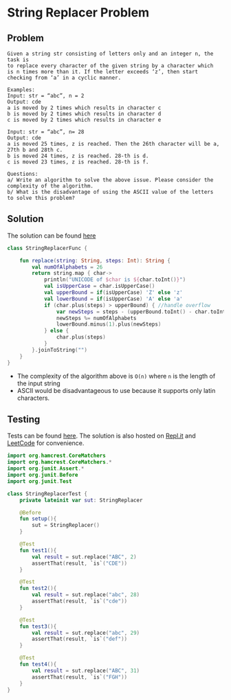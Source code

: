 # String Replacer Problem

## Problem

```
Given a string str consisting of letters only and an integer n, the task is 
to replace every character of the given string by a character which
is n times more than it. If the letter exceeds ‘z’, then start 
checking from ‘a’ in a cyclic manner.

Examples:
Input: str = “abc”, n = 2
Output: cde
a is moved by 2 times which results in character c
b is moved by 2 times which results in character d
c is moved by 2 times which results in character e

Input: str = “abc”, n= 28
Output: cde
a is moved 25 times, z is reached. Then the 26th character will be a,
27th b and 28th c.
b is moved 24 times, z is reached. 28-th is d.
c is moved 23 times, z is reached. 28-th is f.

Questions:
a/ Write an algorithm to solve the above issue. Please consider the 
complexity of the algorithm.
b/ What is the disadvantage of using the ASCII value of the letters 
to solve this problem?
```

## Solution

The solution can be found [here](https://github.com/KryptKode/StringReplacerProblem/blob/master/src/main/kotlin/StringReplacer.kt)

```kotlin
class StringReplacerFunc {

    fun replace(string: String, steps: Int): String {
        val numOfAlphabets = 26
        return string.map { char->
            println("UNICODE of $char is ${char.toInt()}")
            val isUpperCase = char.isUpperCase()
            val upperBound = if(isUpperCase) 'Z' else 'z'
            val lowerBound = if(isUpperCase) 'A' else 'a'
            if (char.plus(steps) > upperBound) { //handle overflow
                var newSteps = steps - (upperBound.toInt() - char.toInt())
                newSteps %= numOfAlphabets
                lowerBound.minus(1).plus(newSteps)
            } else {
                char.plus(steps)
            }
        }.joinToString("")
    }
}
```

- The complexity of the algorithm above is `O(n)` where `n` is the length of the input string
- ASCII would be disadvantageous to use because it supports only latin characters.

## Testing

Tests can be found [here](https://github.com/KryptKode/StringReplacerProblem/blob/master/src/test/kotlin/StringReplacerTest.kt). The solution is also hosted on [Repl.it](https://repl.it/@KryptKode/StringReplacerProblem)  and [LeetCode](https://leetcode.com/playground/m3ciwvzH) for convenience. 

```kotlin
import org.hamcrest.CoreMatchers
import org.hamcrest.CoreMatchers.*
import org.junit.Assert.*
import org.junit.Before
import org.junit.Test

class StringReplacerTest {
    private lateinit var sut: StringReplacer

    @Before
    fun setup(){
        sut = StringReplacer()
    }

    @Test
    fun test1(){
        val result = sut.replace("ABC", 2)
        assertThat(result, `is`("CDE"))
    }

    @Test
    fun test2(){
        val result = sut.replace("abc", 28)
        assertThat(result, `is`("cde"))
    }

    @Test
    fun test3(){
        val result = sut.replace("abc", 29)
        assertThat(result, `is`("def"))
    }

    @Test
    fun test4(){
        val result = sut.replace("ABC", 31)
        assertThat(result, `is`("FGH"))
    }
}
```

